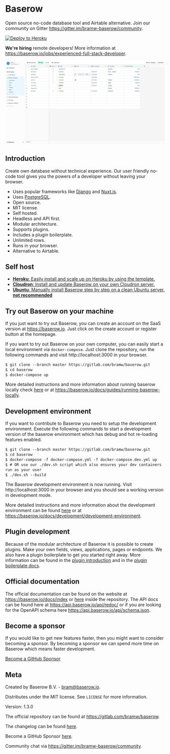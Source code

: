 # Baserow

Open source no-code database tool and Airtable alternative. Join our community on 
Gitter https://gitter.im/bramw-baserow/community.

[![Deploy to Heroku](https://www.herokucdn.com/deploy/button.svg)](https://heroku.com/deploy?template=https://github.com/bram2w/baserow/tree/master)

**We're hiring** remote developers! More information at 
https://baserow.io/jobs/experienced-full-stack-developer.

![Baserow screenshot](docs/assets/screenshot.png "Baserow screenshot")

## Introduction

Create own database without technical experience. Our user friendly no-code tool gives
you the powers of a developer without leaving your browser.

* Uses popular frameworks like [Django](https://www.djangoproject.com/) and
  [Nuxt.js](https://nuxtjs.org/).
* Uses [PostgreSQL](https://www.postgresql.org/).
* Open source.
* MIT license.
* Self hosted.
* Headless and API first.
* Modular architecture.
* Supports plugins.
* Includes a plugin boilerplate.
* Unlimited rows.
* Runs in your browser.
* Alternative to Airtable.

## Self host

* [**Heroku**: Easily install and scale up on Heroku by using the template.](./docs/guides/installation/install-on-heroku.md)
* [**Cloudron**: Install and update Baserow on your own Cloudron server.](./docs/guides/installation/install-on-cloudron.md)
* [**Ubuntu**: Manually install Baserow step by step on a clean Ubuntu server. **not recommended**](./docs/guides/installation/install-on-ubuntu.md)

## Try out Baserow on your machine 

If you just want to try out Baserow, you can create an account on the SaaS version at
https://baserow.io. Just click on the create account or register button at the 
homepage.

If you want to try out Baserow on your own computer, you can easily start a local 
environment via `docker-compose`. Just clone the repository, run the following commands
and visit http://localhost:3000 in your browser.

```
$ git clone --branch master https://gitlab.com/bramw/baserow.git
$ cd baserow
$ docker-compose up 
```

More detailed instructions and more information about running baserow locally check 
[here](docs/guides/running-baserow-locally.md) or at 
https://baserow.io/docs/guides/running-baserow-locally.

## Development environment

If you want to contribute to Baserow you need to setup the development environment. 
Execute the following commands to start a development version of the baserow environment
which has debug and hot re-loading features enabled.

```
$ git clone --branch master https://gitlab.com/bramw/baserow.git
$ cd baserow
$ docker-compose -f docker-compose.yml -f docker-compose.dev.yml up
$ # OR use our ./dev.sh script which also ensures your dev containers run as your user
$ ./dev.sh --build
```

The Baserow development environment is now running. Visit http://localhost:3000 in your
browser and you should see a working version in development mode.

More detailed instructions and more information about the development environment can 
be found [here](./docs/development/development-environment.md) or at 
https://baserow.io/docs/development/development-environment.

## Plugin development

Because of the modular architecture of Baserow it is possible to create plugins. Make 
your own fields, views, applications, pages or endpoints. We also have a plugin 
boilerplate to get you started right away. More information can be found in the 
[plugin introduction](./docs/plugins/introduction.md) and in the 
[plugin boilerplate docs](./docs/plugins/boilerplate.md).

## Official documentation

The official documentation can be found on the website at https://baserow.io/docs/index
or [here](./docs/index.md) inside the repository. The API docs can be found here at 
https://api.baserow.io/api/redoc/ or if you are looking for the OpenAPI schema here
https://api.baserow.io/api/schema.json.

## Become a sponsor

If you would like to get new features faster, then you might want to consider becoming
a sponsor. By becoming a sponsor we can spend more time on Baserow which means faster
development.

[Become a GitHub Sponsor](https://github.com/sponsors/bram2w)

## Meta

Created by Baserow B.V. - bram@baserow.io.

Distributes under the MIT license. See `LICENSE` for more information.

Version: 1.3.0

The official repository can be found at https://gitlab.com/bramw/baserow.

The changelog can be found [here](./changelog.md).

Become a GitHub Sponsor [here](https://github.com/sponsors/bram2w).

Community chat via https://gitter.im/bramw-baserow/community.
